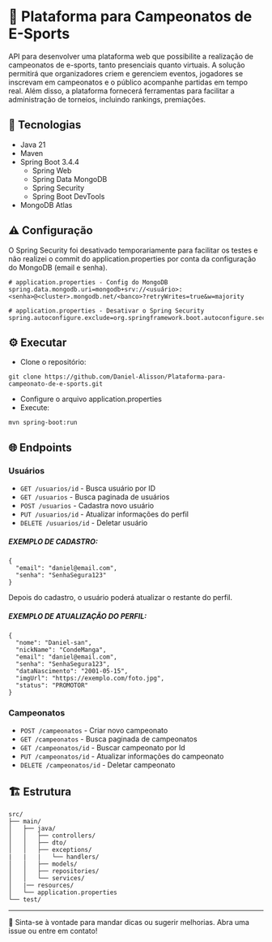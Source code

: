 # 🎯 Plataforma para Campeonatos de E-Sports

API para desenvolver uma plataforma web que possibilite a realização de campeonatos de e-sports, tanto presenciais quanto virtuais. A solução permitirá que organizadores criem e gerenciem eventos, jogadores se inscrevam em campeonatos e o público acompanhe partidas em tempo real. Além disso, a plataforma fornecerá ferramentas para facilitar a administração de torneios, incluindo rankings, premiações.

## 🚀 Tecnologias

- Java 21
- Maven
- Spring Boot 3.4.4
    - Spring Web
    - Spring Data MongoDB
    - Spring Security
    - Spring Boot DevTools
- MongoDB Atlas

## ⚠️ Configuração
O Spring Security foi desativado temporariamente para facilitar os testes e não realizei o commit do application.properties por conta da configuração do MongoDB (email e senha).

```
# application.properties - Config do MongoDB
spring.data.mongodb.uri=mongodb+srv://<usuário>:<senha>@<cluster>.mongodb.net/<banco>?retryWrites=true&w=majority
```
```
# application.properties - Desativar o Spring Security
spring.autoconfigure.exclude=org.springframework.boot.autoconfigure.security.servlet.SecurityAutoConfiguration
```

## ⚙ Executar

- Clone o repositório:
```
git clone https://github.com/Daniel-Alisson/Plataforma-para-campeonato-de-e-sports.git
```

- Configure o arquivo application.properties
- Execute:
```
mvn spring-boot:run
```

## 🌐 Endpoints

### Usuários
- ```GET /usuarios/id``` - Busca usuário por ID
- ```GET /usuarios``` - Busca paginada de usuários
- ```POST /usuarios``` - Cadastra novo usuário
- ```PUT /usuarios/id``` - Atualizar informações do perfil
- ```DELETE /usuarios/id``` - Deletar usuário

##### EXEMPLO DE CADASTRO:
```
{
  "email": "daniel@email.com",
  "senha": "SenhaSegura123"
}
```
Depois do cadastro, o usuário poderá atualizar o restante do perfil.
##### EXEMPLO DE ATUALIZAÇÃO DO PERFIL:
```
{
  "nome": "Daniel-san",
  "nickName": "CondeManga",
  "email": "daniel@email.com",
  "senha": "SenhaSegura123",
  "dataNascimento": "2001-05-15",
  "imgUrl": "https://exemplo.com/foto.jpg",
  "status": "PROMOTOR" 
}
```

### Campeonatos
- ```POST /campeonatos``` - Criar novo campeonato
- ```GET /campeonatos``` - Busca paginada de campeonatos
- ```GET /campeonatos/id``` - Buscar campeonato por Id
- ```PUT /campeonatos/id``` - Atualizar informações do campeonato
- ```DELETE /campeonatos/id``` - Deletar campeonato

## 🏗️ Estrutura

```
src/
├── main/
│   ├── java/
│   │   ├── controllers/
│   │   ├── dto/
│   │   ├── exceptions/
|   |   |   └── handlers/
│   │   ├── models/
│   │   ├── repositories/
│   │   └── services/
│   |── resources/
│   └── application.properties
└── test/
```
---

🤝 Sinta-se à vontade para mandar dicas ou sugerir melhorias.
Abra uma issue ou entre em contato!